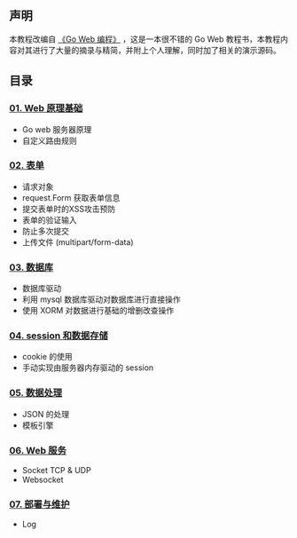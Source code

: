 ## 声明

本教程改编自 [《Go Web 编程》](https://learnku.com/index.php/docs/build-web-application-with-golang/about-this-book/3151) ，这是一本很不错的 Go Web 教程书，本教程内容对其进行了大量的摘录与精简，并附上个人理解，同时加了相关的演示源码。

## 目录

### [01. Web 原理基础](./01.web-base)

- Go web 服务器原理
- 自定义路由规则

### [02. 表单](./02.form)

- 请求对象
- request.Form 获取表单信息
- 提交表单时的XSS攻击预防
- 表单的验证输入
- 防止多次提交
- 上传文件 (multipart/form-data)

### [03. 数据库](./03.database)

- 数据库驱动
- 利用 mysql 数据库驱动对数据库进行直接操作
- 使用 XORM 对数据进行基础的增删改查操作 

### [04. session 和数据存储](./04.cookie-session)

- cookie 的使用
- 手动实现由服务器内存驱动的 session

### [05. 数据处理](./05.data-processing)

- JSON 的处理
- 模板引擎

### [06. Web 服务](./06.web-serve) 

- Socket TCP & UDP
- Websocket

### [07. 部署与维护](./07.deployment-and-maintenance)

- Log
